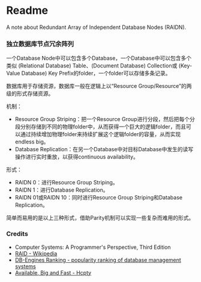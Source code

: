 # Readme
A note about Redundant Array of Independent Database Nodes (RAIDN).

### 独立数据库节点冗余阵列

一个Database Node中可以包含多个Database，一个Database中可以包含多个类似 (Relational Database) Table、(Document Database) Collection或 (Key-Value Database) Key Prefix的folder，一个folder可以存储多条记录。

数据库用于存储资源，数据库一般在逻辑上以“Resource Group/Resource”的两级的形式存储资源。

机制：
- Resource Group Striping：把一个Resource Group进行分段，然后把每个分段分别存储到不同的物理folder中，从而获得一个巨大的逻辑folder，而且可以通过持续增加物理folder来持续扩展这个逻辑folder的容量，从而实现endless big。
- Database Replication：在另一个Database中对目标Database中发生的读写操作进行实时重放，以获得continuous availability。

形式：
- RAIDN 0：进行Resource Group Striping。
- RAIDN 1：进行Database Replication。
- RAIDN 01或RAIDN 10：同时进行Resource Group Striping和Database Replication。

简单而易用的是以上三种形式，借助Parity机制可以实现一些复杂而难用的形式。

### Credits
- Computer Systems: A Programmer's Perspective, Third Edition
- [RAID - Wikipedia](https://en.wikipedia.org/wiki/RAID)
- [DB-Engines Ranking - popularity ranking of database management systems](https://db-engines.com/en/ranking)
- [Available, Big and Fast - Hcpty](https://github.com/hcpty/available-big-and-fast)
